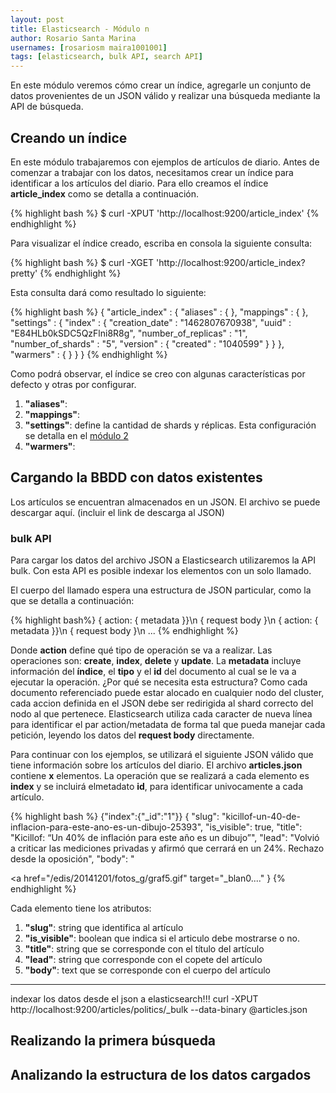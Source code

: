 ```yaml
---
layout: post
title: Elasticsearch - Módulo n
author: Rosario Santa Marina
usernames: [rosariosm maira1001001]
tags: [elasticsearch, bulk API, search API]
---
```


En este módulo veremos cómo crear un índice, agregarle un conjunto de datos provenientes de un JSON válido y realizar una búsqueda mediante la API de búsqueda.



## Creando un índice

En este módulo trabajaremos con ejemplos de artículos de diario. Antes de comenzar a trabajar con los datos, necesitamos crear un índice para identificar a los artículos del diario. Para ello creamos el índice **article_index** como se detalla a continuación.

{% highlight bash %}
$ curl -XPUT 'http://localhost:9200/article_index'
{% endhighlight %}

Para visualizar el índice creado, escriba en consola la siguiente consulta:

{% highlight bash %}
$ curl -XGET 'http://localhost:9200/article_index?pretty'
{% endhighlight %}

Esta consulta dará como resultado lo siguiente:

{% highlight bash %}
{
  "article_index" : {
    "aliases" : { },
    "mappings" : { },
    "settings" : {
      "index" : {
        "creation_date" : "1462807670938",
        "uuid" : "E84HLb0kSDC5QzFlni8R8g",
        "number_of_replicas" : "1",
        "number_of_shards" : "5",
        "version" : {
          "created" : "1040599"
        }
      }
    },
    "warmers" : { }
  }
}
{% endhighlight %}

Como podrá observar, el índice se creo con algunas características por defecto y otras por configurar.

1. **"aliases"**:
2. **"mappings"**:
3. **"settings"**: define la cantidad de shards y réplicas. Esta configuración se detalla en el [módulo 2](http://www.desarrollo.unlp.edu.ar/elasticsearch/ddbms/2016/04/22/elasticsearch-module_2.html)
4. **"warmers"**:

## Cargando la BBDD con datos existentes

Los artículos se encuentran almacenados en un JSON. El archivo se puede descargar aquí.
(incluir el link de descarga al JSON)

### bulk API

Para cargar los datos del archivo JSON a Elasticsearch utilizaremos la API bulk. Con esta API es posible indexar los elementos con un solo llamado. 

El cuerpo del llamado espera una estructura de JSON particular, como la que se detalla a continuación:

{% highlight bash%}
{ action: { metadata }}\n
{ request body        }\n
{ action: { metadata }}\n
{ request body        }\n
...
{% endhighlight %}


Donde **action** define qué tipo de operación se va a realizar. Las operaciones son: **create**, **index**, **delete** y **update**.
La **metadata** incluye información del **índice**, el **tipo** y el **id** del documento al cual se le va a ejecutar la operación.
¿Por qué se necesita esta estructura? Como cada documento referenciado puede estar alocado en cualquier nodo del cluster, cada accion definida en el JSON debe ser redirigida al shard correcto del nodo al que pertenece. Elasticsearch utiliza cada caracter de nueva línea para identificar el par action/metadata de forma tal que pueda manejar cada petición, leyendo los datos del **request body** directamente. 


Para continuar con los ejemplos, se utilizará el siguiente JSON válido que tiene información sobre los artículos del diario. 
El archivo **articles.json** contiene **x** elementos. La operación que se realizará a cada elemento es **index** y se incluirá elmetadato **id**, para identificar univocamente a cada artículo.

{% highlight bash  %}
{"index":{"_id":"1"}}
{
  "slug":  "kicillof-un-40-de-inflacion-para-este-ano-es-un-dibujo-25393",
  "is_visible": true,
  "title": "Kicillof: “Un 40% de inflación para este año es un dibujo”",
  "lead": "Volvió a criticar las mediciones privadas y afirmó que cerrará en un 24%. Rechazo desde la oposición",
  "body": "<div><p class="texto principal"><a href="/edis/20141201/fotos_g/graf5.gif" target="_blan0...."
}
{% endhighlight %}

Cada elemento tiene los atributos: 
1. **"slug"**:  string que identifica al artículo
2. **"is_visible"**: boolean que indica si el articulo debe mostrarse o no.
3. **"title"**: string que se corresponde con el título del artículo
4. **"lead"**: string que corresponde con el copete del artículo
5. **"body"**: text que se corresponde con el cuerpo del artículo





------------------------------------------------------------------------------------------

indexar los datos desde el json a elasticsearch!!!
curl -XPUT http://localhost:9200/articles/politics/_bulk --data-binary @articles.json


## Realizando la primera búsqueda

## Analizando la estructura de los datos cargados



